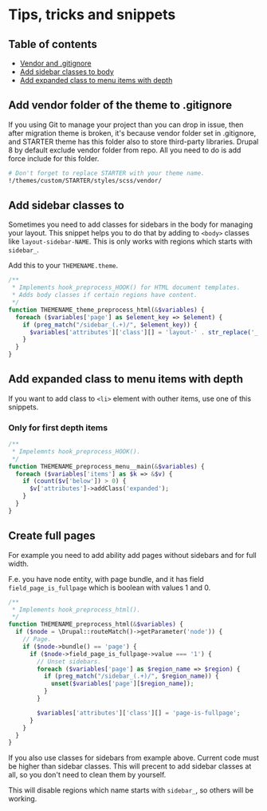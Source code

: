 # Tips, tricks and snippets

## Table of contents

* [Vendor and .gitignore](#vendor-gitignore)
* [Add sidebar classes to body](#sidebar-classes)
* [Add expanded class to menu items with depth](#menu-depth-classes)

<a name="vendor-gitignore"></a>

## Add vendor folder of the theme to .gitignore

If you using Git to manage your project than you can drop in issue, then after migration theme is broken, it's because vendor folder set in .gitignore, and STARTER theme has this folder also to store third-party libraries. Drupal 8 by default exclude vendor folder from repo. All you need to do is add force include for this folder.

~~~bash
# Don't forget to replace STARTER with your theme name.
!/themes/custom/STARTER/styles/scss/vendor/
~~~

<a name="sidebar-classes"></a>

## Add sidebar classes to <body>

Sometimes you need to add classes for sidebars in the body for managing your layout. This snippet helps you to do that by adding to `<body>` classes like `layout-sidebar-NAME`. This is only works with regions which starts with `sidebar_`.

Add this to your `THEMENAME.theme`.

~~~php
/**
 * Implements hook_preprocess_HOOK() for HTML document templates.
 * Adds body classes if certain regions have content.
 */
function THEMENAME_theme_preprocess_html(&$variables) {
  foreach ($variables['page'] as $element_key => $element) {
    if (preg_match("/sidebar_(.+)/", $element_key)) {
      $variables['attributes']['class'][] = 'layout-' . str_replace('_', '-', $element_key);
    }
  }
}
~~~

<a name="menu-depth-classes"></a>

## Add expanded class to menu items with depth

If you want to add class to `<li>` element with outher items, use one of this snippets.

### Only for first depth items

~~~php
/**
 * Impelemnts hook_preprocess_HOOK().
 */
function THEMENAME_preprocess_menu__main(&$variables) {
  foreach ($variables['items'] as $k => &$v) {
    if (count($v['below']) > 0) {
      $v['attributes']->addClass('expanded');
    }
  }
}
~~~

## Create full pages

For example you need to add ability add pages without sidebars and for full width.

F.e. you have node entity, with page bundle, and it has field `field_page_is_fullpage` which is boolean with values 1 and 0.

```php
/**
 * Implements hook_preprocess_html().
 */
function THEMENAME_preprocess_html(&$variables) {
  if ($node = \Drupal::routeMatch()->getParameter('node')) {
    // Page.
    if ($node->bundle() == 'page') {
      if ($node->field_page_is_fullpage->value === '1') {
        // Unset sidebars.
        foreach ($variables['page'] as $region_name => $region) {
          if (preg_match("/sidebar_(.+)/", $region_name)) {
            unset($variables['page'][$region_name]);
          }
        }

        $variables['attributes']['class'][] = 'page-is-fullpage';
      }
    }
  }
}
```

If you also use classes for sidebars from example above. Current code must be higher than sidebar classes. This will precent to add sidebar classes at all, so you don't need to clean them by yourself.

This will disable regions which name starts with `sidebar_`, so others will be working.

